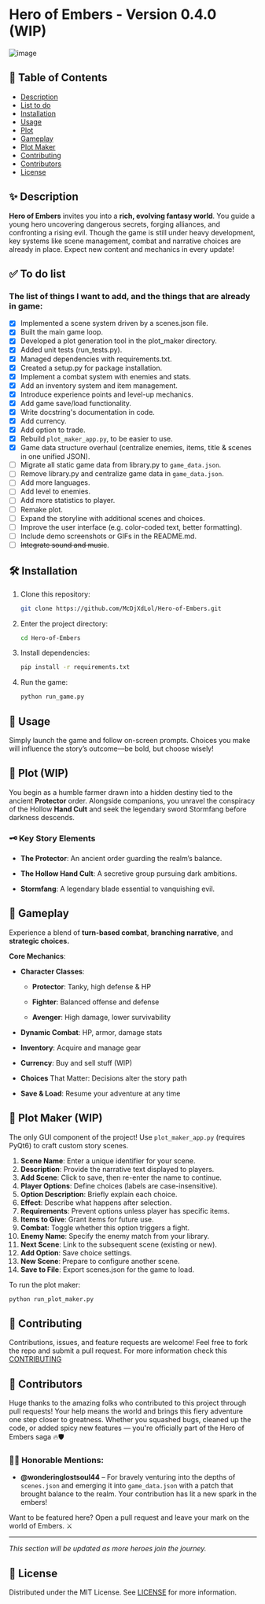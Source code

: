 # Hero of Embers - Version 0.4.0 (WIP) 
![image](https://github.com/user-attachments/assets/9ebc9385-f15a-48cb-9463-6585f2ec4f32)

## 📖 Table of Contents

- [Description](#description)
- [List to do](#to-do-list)
- [Installation](#installation)
- [Usage](#usage)
- [Plot](#plot)
- [Gameplay](#gameplay)
- [Plot Maker](#plot-maker)
- [Contributing](#contriburing)
- [Contributors](#contributors)
- [License](#license)

<a name='description'></a>

## ✨ Description

**Hero of Embers** invites you into a **rich, evolving fantasy world**. You guide a young hero uncovering dangerous
secrets, forging alliances, and confronting a rising evil. Though the game is still under heavy development, key systems
like scene management, combat and narrative choices are already in place. Expect new content and mechanics in every
update!

<a name='to-do-list'></a>

## ✅ To do list

### The list of things I want to add, and the things that are already in game:

- [x] Implemented a scene system driven by a scenes.json file.
- [x] Built the main game loop.
- [x] Developed a plot generation tool in the plot_maker directory.
- [x] Added unit tests (run_tests.py).
- [x] Managed dependencies with requirements.txt.
- [x] Created a setup.py for package installation.
- [x] Implement a combat system with enemies and stats.
- [x] Add an inventory system and item management.
- [x] Introduce experience points and level-up mechanics.
- [x] Add game save/load functionality.
- [x] Write docstring's documentation in code.
- [x] Add currency.
- [x] Add option to trade.
- [x] Rebuild `plot_maker_app.py`, to be easier to use.
- [x] Game data structure overhaul (centralize enemies, items, title & scenes in one unified JSON).
- [ ] Migrate all static game data from library.py to `game_data.json`.
- [ ] Remove library.py and centralize game data in `game_data.json`.
- [ ] Add more languages.
- [ ] Add level to enemies.
- [ ] Add more statistics to player.
- [ ] Remake plot.
- [ ] Expand the storyline with additional scenes and choices.
- [ ] Improve the user interface (e.g. color-coded text, better formatting).
- [ ] Include demo screenshots or GIFs in the README.md.
- [ ] ~~Integrate sound and music~~.

<a name='installation'></a>

## 🛠️ Installation

1. Clone this repository:
    ```bash
    git clone https://github.com/McDjXdLol/Hero-of-Embers.git
    ```
2. Enter the project directory:
    ```bash
    cd Hero-of-Embers
    ```
3. Install dependencies:
    ```bash
    pip install -r requirements.txt
    ```
4. Run the game:
    ```bash
    python run_game.py
    ```

<a name='usage'></a>

## 🚀 Usage

Simply launch the game and follow on-screen prompts. Choices you make will influence the story’s outcome—be bold, but
choose wisely!

<a name='plot'></a>

## 📜 Plot (WIP)

You begin as a humble farmer drawn into a hidden destiny tied to the ancient **Protector** order. Alongside companions,
you unravel the conspiracy of the Hollow **Hand Cult** and seek the legendary sword Stormfang before darkness descends.

### 🗝️ Key Story Elements

- **The Protector**: An ancient order guarding the realm’s balance.

- **The Hollow Hand Cult**: A secretive group pursuing dark ambitions.

- **Stormfang**: A legendary blade essential to vanquishing evil.

<a name='gameplay'></a>

## 🎲 Gameplay

Experience a blend of **turn-based combat**, **branching narrative**, and **strategic choices.**

**Core Mechanics**:

- **Character Classes**:

    - **Protector**: Tanky, high defense & HP

    - **Fighter**: Balanced offense and defense

    - **Avenger**: High damage, lower survivability

- **Dynamic Combat**: HP, armor, damage stats

- **Inventory**: Acquire and manage gear

- **Currency**: Buy and sell stuff (WIP)

- **Choices** That Matter: Decisions alter the story path

- **Save & Load**: Resume your adventure at any time

<a name='plot-maker'></a>

## 📝 Plot Maker (WIP)

The only GUI component of the project! Use `plot_maker_app.py` (requires PyQt6) to craft custom story scenes.

1. **Scene Name**: Enter a unique identifier for your scene.
2. **Description**: Provide the narrative text displayed to players.
3. **Add Scene**: Click to save, then re-enter the name to continue.
4. **Player Options**: Define choices (labels are case-insensitive).
5. **Option Description**: Briefly explain each choice.
6. **Effect**: Describe what happens after selection.
7. **Requirements**: Prevent options unless player has specific items.
8. **Items to Give**: Grant items for future use.
9. **Combat**: Toggle whether this option triggers a fight.
10. **Enemy Name**: Specify the enemy match from your library.
11. **Next Scene**: Link to the subsequent scene (existing or new).
12. **Add Option**: Save choice settings.
13. **New Scene**: Prepare to configure another scene.
14. **Save to File**: Export scenes.json for the game to load.

To run the plot maker:

```bash
python run_plot_maker.py
```

<a name='contriburing'></a>

## 🤝 Contributing

Contributions, issues, and feature requests are welcome! Feel free to fork the repo and submit a pull request.
For more information check this [CONTRIBUTING](CONTRIBUTING.md)


<a name="contributors"></a>

## 🙏 Contributors

Huge thanks to the amazing folks who contributed to this project through pull requests! Your help means the world and brings this fiery adventure one step closer to greatness. Whether you squashed bugs, cleaned up the code, or added spicy new features — you're officially part of the Hero of Embers saga 🔥🛡️

### 🧙‍♂️ Honorable Mentions:

- **@wonderinglostsoul44** – For bravely venturing into the depths of `scenes.json` and emerging it into `game_data.json` with a patch that brought balance to the realm. Your contribution has lit a new spark in the embers!

Want to be featured here? Open a pull request and leave your mark on the world of Embers. ⚔️

---

*This section will be updated as more heroes join the journey.*



<a name="license"></a>

## 📄 License

Distributed under the MIT License. See [LICENSE](LICENSE) for more information.
